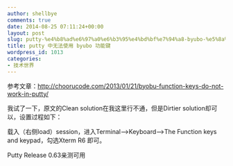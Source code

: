 ```yaml
---
author: shellbye
comments: true
date: 2014-08-25 07:11:24+00:00
layout: post
slug: putty-%e4%b8%ad%e6%97%a0%e6%b3%95%e4%bd%bf%e7%94%a8-byubo-%e5%8a%9f%e8%83%bd%e9%94%ae
title: putty 中无法使用 byubo 功能键
wordpress_id: 1013
categories:
- 技术世界
---
```


参考文章：[http://choorucode.com/2013/01/21/byobu-function-keys-do-not-work-in-putty/ ](http://choorucode.com/2013/01/21/byobu-function-keys-do-not-work-in-putty/)

我试了一下，原文的Clean solution在我这里行不通，但是Dirtier solution却可以，设置过程如下：

载入（右侧load）session，进入Terminal-->Keyboard-->The Function keys and keypad，勾选Xterm R6 即可。

Putty Release 0.63亲测可用
